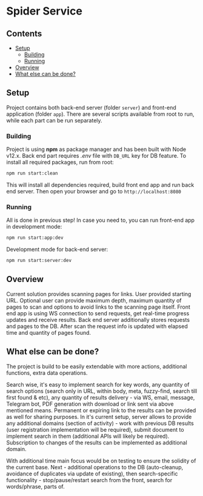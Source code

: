 # Spider Service

## Contents

- [Setup](#setup)
  - [Building](#building)
  - [Running](#running)
- [Overview](#overview)
- [What else can be done?](#what-else-can-be-done?)

## Setup

Project contains both back-end server (folder `server`) and front-end application (folder `app`). There are several scripts available from root to run, while each part can be run separately.

### Building

Project is using __npm__ as package manager and has been built with Node v12.x. Back end part requires _.env_ file  with `DB_URL` key for DB feature. To install all required packages, run from root:

```bash
npm run start:clean
```

This will install all dependencies required, build front end app and run back end server. Then open your browser and go to `http://localhost:8080`

### Running
All is done in previous step! In case you need to, you can run front-end app in development mode:

```bash
npm run start:app:dev
```

Development mode for back-end server:

```bash
npm run start:server:dev
```

## Overview

Current solution provides scanning pages for links. User provided starting URL. Optional user can provide maximum depth, maximum quantity of pages to scan and options to avoid links to the scanning page itself. Front end app is using WS connection to send requests, get real-time progress updates and receive results. Back end server additionally stores requests and pages to the DB. After scan the request info is updated with elapsed time and quantity of pages found.

## What else can be done?

The project is build to be easily extendable with more actions, additional functions, extra data operations.

Search wise, it's easy to implement search for key words, any quantity of search options (search only in URL, within body, meta, fuzzy-find, search till first found & etc), any quantity of results delivery - via WS, email, message, Telegram bot, PDF generation with download or link sent via above mentioned means. Permanent or expiring link to the results can be provided as well for sharing purposes. In it's current setup, server allows to provide any additional domains (section of activity) - work with previous DB results (user registration implementation will be required), submit document to implement search in them (additional APIs will likely be required). Subscription to changes of the results can be implemented as additional domain.

With additional time main focus would be on testing to ensure the solidity of the current base. Next - additional operations to the DB (auto-cleanup, avoidance of duplicates via update of existing), then search-specific functionality - stop/pause/restart search from the front, search for words/phrase, parts of.